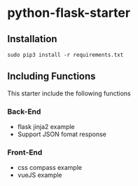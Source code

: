 # python-flask-starter

## Installation

`sudo pip3 install -r requirements.txt`

## Including Functions 

This starter include the following functions

### Back-End
* flask jinja2 example
* Support JSON fomat response

### Front-End
* css compass example
* vueJS example